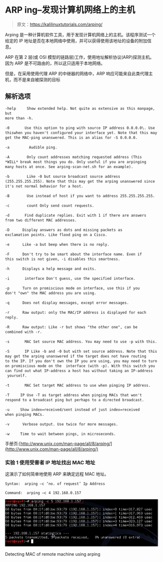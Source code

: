 # ARP ing–发现计算机网络上的主机

> 原文：<https://kalilinuxtutorials.com/arping/>

Arping 是一种计算机软件工具，用于发现计算机网络上的主机。该程序测试一个给定的 IP 地址是否在本地网络中使用，并可以获得使用该地址的设备的附加信息。

ARP 在第 2 层(或 OSI 模型的链路层)工作，使用地址解析协议(ARP)探测主机。因为 ARP 是不可路由的，所以这只适用于本地网络。

但是，在采用使用代理 ARP 的中继器的网络中，ARP 响应可能来自此类代理主机，而不是来自被探测的目标

## **解析选项**

```
-help     Show extended help. Not quite as extensive as this manpage, but
more than -h.

-0       Use this option to ping with source IP address 0.0.0.0\. Use thiswhen you haven't configured your interface yet. Note that this may get the MAC-ping unanswered. This is an alias for -S 0.0.0.0.

-a         Audible ping.

-A        Only count addresses matching requested address (This *WILL* break most things you do. Only useful if you are arpinging many hosts at once. See arping-scan-net.sh for an example).

-b        Like -0 but source broadcast source address (255.255.255.255). Note that this may get the arping unanswered since it's not normal behavior for a host.

-B        Use instead of host if you want to address 255.255.255.255.

-c        count Only send count requests.

-d       Find duplicate replies. Exit with 1 if there are answers from two different MAC addresses.

-D      Display answers as dots and missing packets as exclamation points. Like flood ping on a Cisco.

-e      Like -a but beep when there is no reply.

-F      Don't try to be smart about the interface name. Even if this switch is not given, -i disables this smartness.

-h      Displays a help message and exits.

-i       interface Don't guess, use the specified interface.

-p      Turn on promiscious mode on interface, use this if you don't "own" the MAC address you are using.

-q      Does not display messages, except error messages.

-r      Raw output: only the MAC/IP address is displayed for each reply.

-R      Raw output: Like -r but shows "the other one", can be combined with -r.

-s       MAC Set source MAC address. You may need to use -p with this.

-S       IP Like -b and -0 but with set source address. Note that this may get the arping unanswered if the target does not have routing to the IP. If you don't own the IP you are using, you may need to turn on promiscious mode on the  interface (with -p). With this switch you can find out what IP-address a host has without taking an IP-address  yourself.

-t       MAC Set target MAC address to use when pinging IP address.

-T     IP Use -T as target address when pinging MACs that won't respond to a broadcast ping but perhaps to a directed broadcast.

-u     Show index=received/sent instead of just index=received when pinging MACs.

-v      Verbose output. Use twice for more messages.

-w     Time to wait between pings, in microseconds.
```

手册页:[http://www.unix.com/man-page/all/8/arping/](http://www.unix.com/man-page/all/8/arping/)

### 实验 1 使用受害者 IP 地址找出 MAC 地址

这演示了如何简单地使用 ARP 来确定远程 MAC 地址。

```
Syntax:  arping –c ‘no. of request’ Ip Address
```

```
Command:  arping –c 4 192.168.0.157
```

[![arping](img/220bd61d68f5cf09880a39144e936cde.png)](http://kalilinuxtutorials.com/wp-content/uploads/2015/05/arping1.png)

Detecting MAC of remote machine using arping